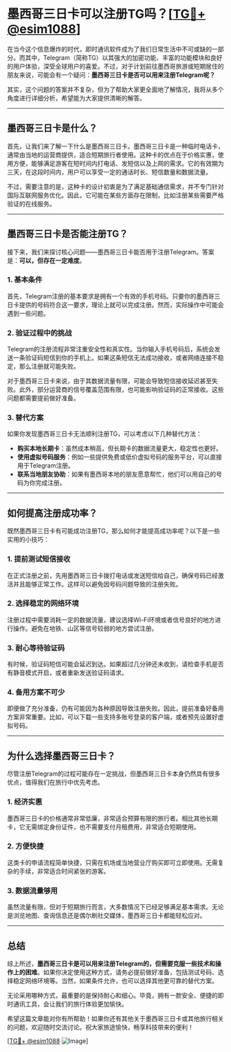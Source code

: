 # 墨西哥三日卡可以注册TG吗？[[TG💪+ @esim1088](https://t.me/s/esim1088)]

在当今这个信息爆炸的时代，即时通讯软件成为了我们日常生活中不可或缺的一部分。而其中，Telegram（简称TG）以其强大的加密功能、丰富的功能模块和良好的用户体验，深受全球用户的喜爱。不过，对于计划前往墨西哥旅游或短期居住的朋友来说，可能会有一个疑问：**墨西哥三日卡是否可以用来注册Telegram呢？**

其实，这个问题的答案并不复杂，但为了帮助大家更全面地了解情况，我将从多个角度进行详细分析，希望能为大家提供清晰的解答。

---

## **墨西哥三日卡是什么？**

首先，让我们来了解一下什么是墨西哥三日卡。墨西哥三日卡是一种临时电话卡，通常由当地的运营商提供，适合短期旅行者使用。这种卡的优点在于价格实惠，使用方便，能够满足游客在短时间内打电话、发短信以及上网的需求。它的有效期为三天，在这段时间内，用户可以享受一定的通话时长、短信数量和数据流量。

不过，需要注意的是，这种卡的设计初衷是为了满足基础通信需求，并不专门针对国际互联网服务优化。因此，它可能在某些方面存在限制，比如注册某些需要严格验证的在线服务。

---

## **墨西哥三日卡是否能注册TG？**

接下来，我们来探讨核心问题——墨西哥三日卡能否用于注册Telegram。答案是：**可以，但存在一定难度**。

### **1. 基本条件**
首先，Telegram注册的基本要求是拥有一个有效的手机号码。只要你的墨西哥三日卡提供的号码符合这一要求，理论上就可以完成注册。然而，实际操作中可能会遇到一些问题。

### **2. 验证过程中的挑战**
Telegram的注册流程非常注重安全性和真实性。当你输入手机号码后，系统会发送一条验证码短信到你的手机上。如果这条短信无法成功接收，或者网络连接不稳定，那么注册就可能失败。

对于墨西哥三日卡来说，由于其数据流量有限，可能会导致短信接收延迟甚至失败。此外，部分运营商的信号覆盖范围有限，也可能影响验证码的正常接收。这些问题都需要提前做好准备。

### **3. 替代方案**
如果你发现墨西哥三日卡无法顺利注册TG，可以考虑以下几种替代方法：

- **购买本地长期卡**：虽然成本稍高，但长期卡的数据流量更大，稳定性也更好。
- **使用虚拟号码服务**：例如一些提供免费或低价虚拟号码的服务平台，可以直接用于Telegram注册。
- **联系当地朋友协助**：如果有墨西哥本地的朋友愿意帮忙，他们可以用自己的号码为你完成注册。

---

## **如何提高注册成功率？**

既然墨西哥三日卡有可能成功注册TG，那么如何才能提高成功率呢？以下是一些实用的小技巧：

### **1. 提前测试短信接收**
在正式注册之前，先用墨西哥三日卡拨打电话或发送短信给自己，确保号码已经激活并且能够正常工作。这样可以避免因号码问题导致的注册失败。

### **2. 选择稳定的网络环境**
注册过程中需要消耗一定的数据流量，建议选择Wi-Fi环境或者信号良好的地方进行操作。避免在地铁、山区等信号较弱的地方尝试注册。

### **3. 耐心等待验证码**
有时候，验证码短信可能会延迟到达。如果超过几分钟还未收到，请检查手机是否有静音模式开启，或者重新发送验证码请求。

### **4. 备用方案不可少**
即便做了充分准备，仍有可能因为各种原因导致注册失败。因此，提前准备好备用方案非常重要。比如，可以下载一些支持多账号登录的客户端，或者预先设置好虚拟号码。

---

## **为什么选择墨西哥三日卡？**

尽管注册Telegram的过程可能存在一定挑战，但墨西哥三日卡本身仍然具有很多优点，值得我们在旅行中优先考虑。

### **1. 经济实惠**
墨西哥三日卡的价格通常非常低廉，非常适合预算有限的旅行者。相比其他长期卡，它无需绑定身份证件，也不需要支付月租费用，非常适合短期使用。

### **2. 方便快捷**
这类卡的申请流程简单快捷，只需在机场或当地营业厅购买即可立即使用。无需复杂的手续，非常适合时间紧张的游客。

### **3. 数据流量够用**
虽然流量有限，但对于短期旅行而言，大多数情况下已经足够满足基本需求。无论是浏览地图、查询信息还是偶尔刷社交媒体，墨西哥三日卡都能轻松应对。

---

## **总结**

综上所述，**墨西哥三日卡是可以用来注册Telegram的，但需要克服一些技术和操作上的困难**。如果你决定使用这种方式，请务必提前做好准备，包括测试号码、选择稳定网络环境等。当然，如果条件允许，也可以选择其他更可靠的替代方案。

无论采用哪种方式，最重要的是保持耐心和细心。毕竟，拥有一款安全、便捷的即时通讯工具，会让我们的旅行体验更加愉快。

希望这篇文章能对你有所帮助！如果你还有其他关于墨西哥三日卡或其他旅行相关的问题，欢迎随时交流讨论。祝大家旅途愉快，畅享科技带来的便利！

[[TG💪+ @esim1088](https://t.me/s/esim1088) ![Image](https://i.postimg.cc/4NQfJmqS/Snipaste-2025-05-13-00-14-12.png)]